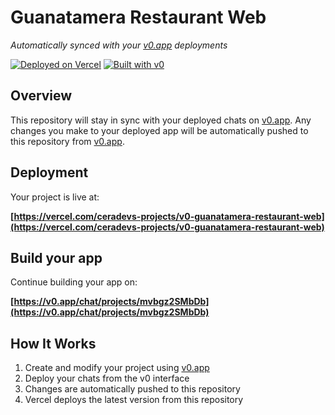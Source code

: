 # Guanatamera Restaurant Web

*Automatically synced with your [v0.app](https://v0.app) deployments*

[![Deployed on Vercel](https://img.shields.io/badge/Deployed%20on-Vercel-black?style=for-the-badge&logo=vercel)](https://vercel.com/ceradevs-projects/v0-guanatamera-restaurant-web)
[![Built with v0](https://img.shields.io/badge/Built%20with-v0.app-black?style=for-the-badge)](https://v0.app/chat/projects/mvbgz2SMbDb)

## Overview

This repository will stay in sync with your deployed chats on [v0.app](https://v0.app).
Any changes you make to your deployed app will be automatically pushed to this repository from [v0.app](https://v0.app).

## Deployment

Your project is live at:

**[https://vercel.com/ceradevs-projects/v0-guanatamera-restaurant-web](https://vercel.com/ceradevs-projects/v0-guanatamera-restaurant-web)**

## Build your app

Continue building your app on:

**[https://v0.app/chat/projects/mvbgz2SMbDb](https://v0.app/chat/projects/mvbgz2SMbDb)**

## How It Works

1. Create and modify your project using [v0.app](https://v0.app)
2. Deploy your chats from the v0 interface
3. Changes are automatically pushed to this repository
4. Vercel deploys the latest version from this repository